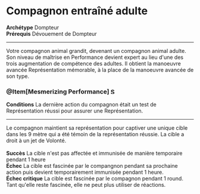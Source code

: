 # Compagnon entraîné adulte

<p><span id="ctl00_MainContent_DetailedOutput"><strong>Archétype</strong>&nbsp;Dompteur&nbsp;<br><strong>Prérequis</strong> Dévouement de Dompteur<br></span></p>
<hr>
<p>Votre compagnon animal grandit, devenant un compagnon animal adulte. Son niveau de maîtrise en Performance devient expert au lieu d'une des trois augmentation de compétence des adultes. Il obtient la manoeuvre avancée Représentation mémorable, à la place de la manoeuvre avancée de son type.</p>
<h3 class="title">@Item[Mesmerizing Performance] <img style="height: 15px;" src="https://2e.aonprd.com/Images/Actions/OneAction.png" alt="Single Action"></h3>
<p><strong>Conditions</strong> La dernière action du compagnon était un test de Représentation réussi pour assurer une Représentation.&nbsp;</p>
<hr>
<p>Le compagnon maintient sa représentation pour captiver une unique cible dans les 9 mètre qui a été témoin de la représentation réussie. La cible a droit à un jet de Volonté. <br><br><strong>Succès</strong> La cible n'est pas affectée et immunisée de manière temporaire pendant 1 heure<br><strong>Échec</strong> La cible est fascinée par le compangnon pendant sa prochaine action puis devient temporairement immunisée pendant 1 heure.<br><strong>Échec critique</strong> La cible est fascinée par le compagnon pendant 1 round. Tant qu'elle reste fascinée, elle ne peut plus utiliser de réactions.&nbsp;</p>